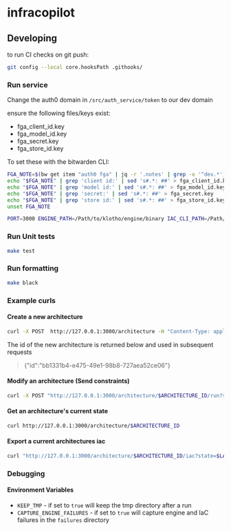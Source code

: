 # infracopilot

## Developing
to run CI checks on git push:
```sh
git config --local core.hooksPath .githooks/
```

### Run service

Change the auth0 domain in `/src/auth_service/token` to our dev domain

ensure the following files/keys exist:
- fga_client_id.key
- fga_model_id.key
- fga_secret.key
- fga_store_id.key

To set these with the bitwarden CLI:
```sh
FGA_NOTE=$(bw get item "auth0 fga" | jq -r '.notes' | grep -o '^dev.*')
echo "$FGA_NOTE" | grep 'client id:' | sed 's#.*: ##' > fga_client_id.key
echo "$FGA_NOTE" | grep 'model id:' | sed 's#.*: ##' > fga_model_id.key
echo "$FGA_NOTE" | grep 'secret:' | sed 's#.*: ##' > fga_secret.key
echo "$FGA_NOTE" | grep 'store id:' | sed 's#.*: ##' > fga_store_id.key
unset FGA_NOTE
```

```sh
PORT=3000 ENGINE_PATH=/Path/to/klotho/engine/binary IAC_CLI_PATH=/Path/to/klotho/iac/binary  make run
```

### Run Unit tests

```sh
make test
```

### Run formatting

```sh
make black
```

### Example curls

#### Create a new architecture
```sh
curl -X POST  http://127.0.0.1:3000/architecture -H "Content-Type: application/json" -d '{"name": "arch", "owner": "jordan", "engine_version": "1.0"}'
```

The id of the new architecture is returned below and used in subsequent requests

> {"id":"bb1331b4-e475-49e1-98b8-727aea52ce06"}

#### Modify an architecture (Send constraints)
```sh
curl -X POST "http://127.0.0.1:3000/architecture/$ARCHITECTURE_ID/run?state=$LATEST_STATE" -H "Content-Type: application/json" -d '{"constraints": [{"scope": "application", "operator": "add", "node": "aws:rest_api::api_gateway_01"}]}'
```

#### Get an architecture's current state
```sh
curl http://127.0.0.1:3000/architecture/$ARCHITECTURE_ID
```

#### Export a current architectures iac

```sh
curl "http://127.0.0.1:3000/architecture/$ARCHITECTURE_ID/iac?state=$LATEST_STATE"
```

### Debugging

#### Environment Variables
- `KEEP_TMP` - if set to `true` will keep the tmp directory after a run
- `CAPTURE_ENGINE_FAILURES` - if set to `true` will capture engine and IaC failures in the `failures` directory
